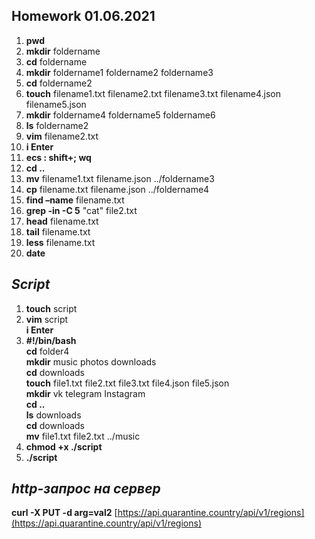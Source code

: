 ## Homework 01.06.2021  

1. **pwd**   
2. **mkdir** foldername
3. **cd** foldername
4. **mkdir** foldername1 foldername2 foldername3
5. **cd** foldername2
6. **touch** filename1.txt filename2.txt filename3.txt filename4.json filename5.json
7. **mkdir** foldername4 foldername5 foldername6 
8. **ls** foldername2
9. **vim** filename2.txt
10. **i Enter** 
11. **ecs : shift+; wq**
12. **cd ..**
13. **mv** filename1.txt filename.json  ../foldername3 
14. **cp** filename.txt filename.json ../foldername4
15. **find –name** filename.txt 
16. **grep -in -C 5** "cat" file2.txt
17. **head** filename.txt
18. **tail** filename.txt
19. **less** filename.txt
20. **date**  

## *Script*
1. **touch** script
2. **vim** script  
**i Enter**  
3. **#!/bin/bash**   
**cd** folder4  
**mkdir**  music photos downloads  
**cd** downloads  
**touch** file1.txt file2.txt file3.txt file4.json file5.json  
**mkdir** vk telegram Instagram  
**cd ..**  
**ls** downloads  
**cd** downloads  
**mv** file1.txt file2.txt ../music    
4. **chmod +x ./script**  
5. **./script**  
## *http-запрос на сервер*  
**curl -X PUT -d arg=val2** [https://api.quarantine.country/api/v1/regions](https://api.quarantine.country/api/v1/regions)

